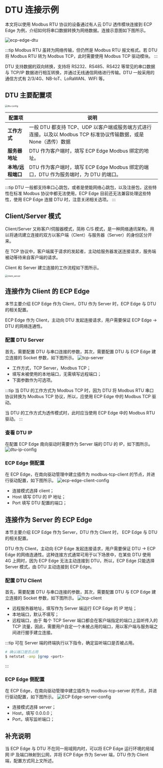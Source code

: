 # DTU 连接示例

本文将以使用 Modbus RTU 协议的设备通过有人云 DTU 透传模块连接到 ECP Edge 为例，介绍如何将串口数据转换为网络数据。连接示意图如下图所示。

![ecp-edge-dtu](./assets/ecpedge-dtu.png)

:::tip
Modbus RTU 虽转为网络传输，但仍然是 Modbus RTU 报文格式。若 DTU 将 Modbus RTU 转为 Modbus TCP，此时需要使用 Modbus TCP 驱动模块。
:::

DTU 支持数据的双向转换，支持将 RS232、RS485、RS422 等常见的串口数据与 TCP/IP 数据进行相互转换，并通过无线通信网络进行传输。DTU 一般采用的通信方式有 2/3/4G、NB-IoT、LoRaWAN、WIFI 等。

## DTU 主要配置项

<img src="./assets/DTU.png" alt="dtu-config" style="zoom:50%;" />

| 配置项                  | 说明                                                    |
| -------------------- | ------------------------------------------------------- |
| **工作方式** | 一般 DTU 都支持 TCP、UDP 以客户端或服务端方式进行连接。以及以 Modbus TCP 标准协议传输数据，或是 None（透传）数据|
| **服务器地址** | DTU 作为客户端时，填写 ECP Edge Modbus 绑定的地址。 |
| **本地/远程端口** | DTU 作为客户端时，填写 ECP Edge Modbus 绑定的端口，DTU 作为服务端时，为 DTU 的端口。 |

:::tip
DTU 一般都支持串口心跳包，或者是使能网络心跳包，以及注册包，这些特性在标准 Modbus 协议中都无法使用，ECP Edge 目前还无法兼容处理这些特性，使用 ECP Edge 连接 DTU 时，注意关闭相关选项。
:::


## Client/Server 模式

Client/Server 又称客户/伺服器模式，简称 C/S 模式，是一种网络通讯架构，用以将通讯建立连接的双方以客户端（Clent）与服务器（Server）的身份区分开来。

在 TCP 协议中，客户端属于请求的发起者，主动给服务器发送连接请求，服务端被动等待来自客户端的请求。

Client 和 Server 建立连接的工作流程如下图所示。

<img src="./assets/client_server.png" alt="client_server" style="zoom:50%;" />

## 连接作为 Client 的 ECP Edge

本节主要介绍 ECP Edge 作为 Client，DTU 作为 Server 时，ECP Edge 与 DTU 的相关配置。

ECP Edge 作为 Client，主动向 DTU 发起连接请求，用户需要保证 ECP Edge -> DTU 的网络连通性。

### 配置 DTU Server

首先，需要配置 DTU 与串口连接的参数，其次，需要配置 DTU 与 ECP Edge 建立连接的 Socket 参数，如下图所示。
![tcp-server](./assets/tcp-server.png)

* 工作方式，TCP Server，Modbus TCP；
* 填写未被使用的本地端口，无需填写远程端口；
* 下面参数作为可选项。

:::tip
当 DTU 的工作方式为 Modbus TCP 时，因为 DTU 将 Modbus RTU 串口协议转换为 Modbus TCP 协议，所以，应使用 ECP Edge 中的 Modbus TCP 驱动。

当 DTU 的工作方式为透传模式时，此时应当使用 ECP Edge 中的 Modbus RTU 驱动。
:::

### 查看 DTU IP

在配置 ECP Edge 南向驱动时需要作为 Server 端的 DTU 的 IP，如下图所示。
![dtu-ip-config](./assets/dtu-ip-config.png)

### ECP Edge 侧配置

在 ECP Edge，在南向驱动管理中建立插件为 modbus-tcp-client 的节点，并进行驱动配置，如下图所示。
![ecp-edge-client-config](./assets/ecpedge-client-config.png)

* 连接模式选择 client；
* Host 填写 DTU 的 IP 地址；
* Port 填写 DTU 配置的端口；

## 连接作为 Server 的 ECP Edge

本节主要介绍 ECP Edge 作为 Server，DTU 作为 Client 时， ECP Edge 与 DTU 的相关配置。

DTU 作为 Client，主动向 ECP Edge 发起连接请求，用户需要保证 DTU -> ECP Edge 的网络连通性。这种连接方式通常可用于以下场景中，在某些 DTU 使用 4G 上网时，因为 ECP Edge 无法主动连接到 DTU，所以，ECP Edge 只能选择 Server 模式，由 DTU 主动连接到 ECP Edge。

### 配置 DTU Client

首先，需要配置 DTU 与串口连接的参数，其次，需要配置 DTU 与 ECP Edge 建立连接的 Socket 参数，如下图所示。
![tcp-client](./assets/tcp-client.png)

* 远程服务器地址，填写作为 Server 端运行 ECP Edge 的 IP 地址；
* 本地端口，默认不填写；
* 远程端口，由于 每个 TCP Server 端口都会在客户端指定的端口上监听传入的 TCP 流量，因此，需要用户自定一个未被占用的端口，用以客户端与服务端之间进行握手建立连接。

:::tip
可在 Server 端的终端执行以下指令，确定监听端口是否被占用。

```bash
# 确认端口是否占用
$ netstat -anp |grep <port>
```
:::

### ECP Edge 侧配置

在 ECP Edge，在南向驱动管理中建立插件为 modbus-tcp-server 的节点，并进行驱动配置，如下图所示。
![ECP Edge-server-config](./assets/ecpedge-server-config.png)

* 连接模式选择 server；
* Host，填写 0.0.0.0；
* Port，填写监听端口；

## 补充说明

当 ECP Edge 与 DTU 不在同一局域网内时，可以将 ECP Edge 运行环境的局域网 IP 及端口映射到公网，并将 ECP Edge 作为 Server 端，DTU 作为 Client 端，配置方式同上文所述。
